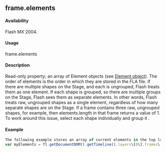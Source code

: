 ## frame.elements

#### Availability

Flash MX 2004.

#### Usage

frame.elements

#### Description

Read-only property; an array of Element objects (see [Element object](#_bookmark374)). The order of elements is the order in which they are stored in the FLA file. If there are multiple shapes on the Stage, and each is ungrouped, Flash treats them as one element. If each shape is grouped, so there are multiple groups on the Stage, Flash sees them as separate elements. In other words, Flash treats raw, ungrouped shapes as a single element, regardless of how many separate shapes are on the Stage. If a frame contains three raw, ungrouped shapes, for example, then elements.length in that frame returns a value of 1. To work around this issue, select each shape individually and group it .

#### Example

```javascript
The following example stores an array of current elements in the top layer, first frame in the myElements variable:
var myElements = fl.getDocumentDOM().getTimeline().layers\[0\].frames\[0\].elements;

```